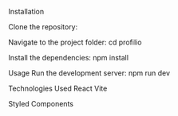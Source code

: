 Installation

Clone the repository:

Navigate to the project folder:
cd profilio

Install the dependencies:
npm install

Usage
Run the development server:
npm run dev

Technologies Used
React
Vite

Styled Components

